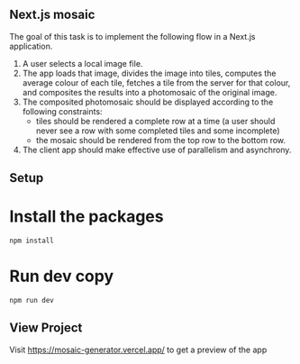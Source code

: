 ## Next.js mosaic

The goal of this task is to implement the following flow in a Next.js application.

1. A user selects a local image file.
2. The app loads that image, divides the image into tiles, computes the average
   colour of each tile, fetches a tile from the server for that colour, and
   composites the results into a photomosaic of the original image.
3. The composited photomosaic should be displayed according to the following
   constraints:
   - tiles should be rendered a complete row at a time (a user should never
     see a row with some completed tiles and some incomplete)
   - the mosaic should be rendered from the top row to the bottom row.
4. The client app should make effective use of parallelism and asynchrony.

## Setup

# Install the packages
`npm install`

# Run dev copy
`npm run dev`

## View Project

Visit https://mosaic-generator.vercel.app/ to get a preview of the app
